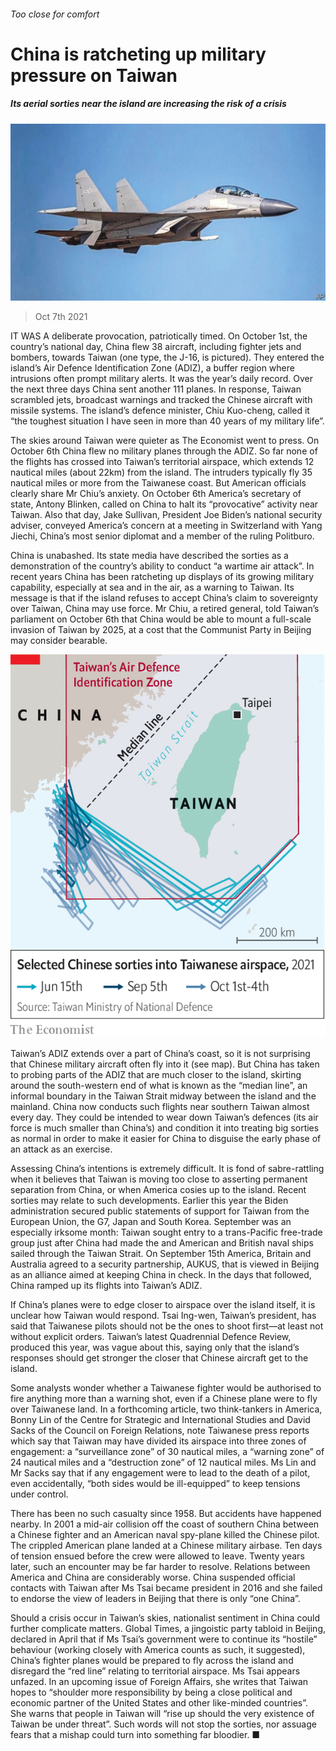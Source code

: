 ###### Too close for comfort

# China is ratcheting up military pressure on Taiwan 

##### Its aerial sorties near the island are increasing the risk of a crisis 

![image](images/20211009_CNP001_0.jpg) 

> Oct 7th 2021 

IT WAS A deliberate provocation, patriotically timed. On October 1st, the country’s national day, China flew 38 aircraft, including fighter jets and bombers, towards Taiwan (one type, the J-16, is pictured). They entered the island’s Air Defence Identification Zone (ADIZ), a buffer region where intrusions often prompt military alerts. It was the year’s daily record. Over the next three days China sent another 111 planes. In response, Taiwan scrambled jets, broadcast warnings and tracked the Chinese aircraft with missile systems. The island’s defence minister, Chiu Kuo-cheng, called it “the toughest situation I have seen in more than 40 years of my military life”.

The skies around Taiwan were quieter as The Economist went to press. On October 6th China flew no military planes through the ADIZ. So far none of the flights has crossed into Taiwan’s territorial airspace, which extends 12 nautical miles (about 22km) from the island. The intruders typically fly 35 nautical miles or more from the Taiwanese coast. But American officials clearly share Mr Chiu’s anxiety. On October 6th America’s secretary of state, Antony Blinken, called on China to halt its “provocative” activity near Taiwan. Also that day, Jake Sullivan, President Joe Biden’s national security adviser, conveyed America’s concern at a meeting in Switzerland with Yang Jiechi, China’s most senior diplomat and a member of the ruling Politburo.


China is unabashed. Its state media have described the sorties as a demonstration of the country’s ability to conduct “a wartime air attack”. In recent years China has been ratcheting up displays of its growing military capability, especially at sea and in the air, as a warning to Taiwan. Its message is that if the island refuses to accept China’s claim to sovereignty over Taiwan, China may use force. Mr Chiu, a retired general, told Taiwan’s parliament on October 6th that China would be able to mount a full-scale invasion of Taiwan by 2025, at a cost that the Communist Party in Beijing may consider bearable.

![image](images/20211009_CNM974.png) 


Taiwan’s ADIZ extends over a part of China’s coast, so it is not surprising that Chinese military aircraft often fly into it (see map). But China has taken to probing parts of the ADIZ that are much closer to the island, skirting around the south-western end of what is known as the “median line”, an informal boundary in the Taiwan Strait midway between the island and the mainland. China now conducts such flights near southern Taiwan almost every day. They could be intended to wear down Taiwan’s defences (its air force is much smaller than China’s) and condition it into treating big sorties as normal in order to make it easier for China to disguise the early phase of an attack as an exercise.

Assessing China’s intentions is extremely difficult. It is fond of sabre-rattling when it believes that Taiwan is moving too close to asserting permanent separation from China, or when America cosies up to the island. Recent sorties may relate to such developments. Earlier this year the Biden administration secured public statements of support for Taiwan from the European Union, the G7, Japan and South Korea. September was an especially irksome month: Taiwan sought entry to a trans-Pacific free-trade group just after China had made the  and American and British naval ships sailed through the Taiwan Strait. On September 15th America, Britain and Australia agreed to a security partnership, AUKUS, that is viewed in Beijing as an alliance aimed at keeping China in check. In the days that followed, China ramped up its flights into Taiwan’s ADIZ.

If China’s planes were to edge closer to airspace over the island itself, it is unclear how Taiwan would respond. Tsai Ing-wen, Taiwan’s president, has said that Taiwanese pilots should not be the ones to shoot first—at least not without explicit orders. Taiwan’s latest Quadrennial Defence Review, produced this year, was vague about this, saying only that the island’s responses should get stronger the closer that Chinese aircraft get to the island.

Some analysts wonder whether a Taiwanese fighter would be authorised to fire anything more than a warning shot, even if a Chinese plane were to fly over Taiwanese land. In a forthcoming article, two think-tankers in America, Bonny Lin of the Centre for Strategic and International Studies and David Sacks of the Council on Foreign Relations, note Taiwanese press reports which say that Taiwan may have divided its airspace into three zones of engagement: a “surveillance zone” of 30 nautical miles, a “warning zone” of 24 nautical miles and a “destruction zone” of 12 nautical miles. Ms Lin and Mr Sacks say that if any engagement were to lead to the death of a pilot, even accidentally, “both sides would be ill-equipped” to keep tensions under control.

There has been no such casualty since 1958. But accidents have happened nearby. In 2001 a mid-air collision off the coast of southern China between a Chinese fighter and an American naval spy-plane killed the Chinese pilot. The crippled American plane landed at a Chinese military airbase. Ten days of tension ensued before the crew were allowed to leave. Twenty years later, such an encounter may be far harder to resolve. Relations between America and China are considerably worse. China suspended official contacts with Taiwan after Ms Tsai became president in 2016 and she failed to endorse the view of leaders in Beijing that there is only “one China”.

Should a crisis occur in Taiwan’s skies, nationalist sentiment in China could further complicate matters. Global Times, a jingoistic party tabloid in Beijing, declared in April that if Ms Tsai’s government were to continue its “hostile” behaviour (working closely with America counts as such, it suggested), China’s fighter planes would be prepared to fly across the island and disregard the “red line” relating to territorial airspace. Ms Tsai appears unfazed. In an upcoming issue of Foreign Affairs, she writes that Taiwan hopes to “shoulder more responsibility by being a close political and economic partner of the United States and other like-minded countries”. She warns that people in Taiwan will “rise up should the very existence of Taiwan be under threat”. Such words will not stop the sorties, nor assuage fears that a mishap could turn into something far bloodier. ■

